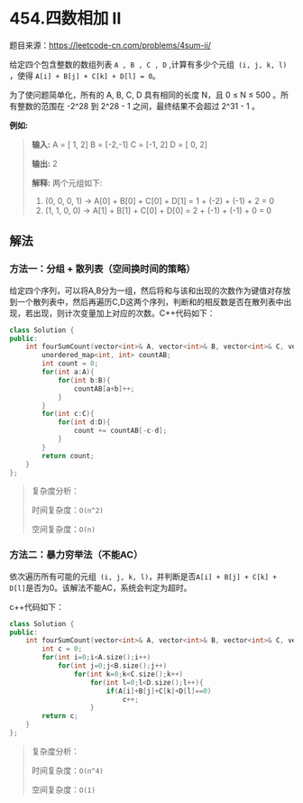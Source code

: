 # 454.四数相加 II

题目来源：https://leetcode-cn.com/problems/4sum-ii/

给定四个包含整数的数组列表 `A , B , C , D` ,计算有多少个元组` (i, j, k, l)` ，使得 `A[i] + B[j] + C[k] + D[l] = 0`。

为了使问题简单化，所有的 A, B, C, D 具有相同的长度 N，且 0 ≤ N ≤ 500 。所有整数的范围在 -2^28 到 2^28 - 1 之间，最终结果不会超过 2^31 - 1 。

**例如:**

> **输入:**
> A = [ 1, 2]
> B = [-2,-1]
> C = [-1, 2]
> D = [ 0, 2]
>
> **输出:**
> 2
>
> **解释:**
> 两个元组如下:
> 1. (0, 0, 0, 1) -> A[0] + B[0] + C[0] + D[1] = 1 + (-2) + (-1) + 2 = 0
> 2. (1, 1, 0, 0) -> A[1] + B[1] + C[0] + D[0] = 2 + (-1) + (-1) + 0 = 0
>

## 解法

### 方法一：分组 + 散列表（空间换时间的策略）

给定四个序列，可以将A,B分为一组，然后将和与该和出现的次数作为键值对存放到一个散列表中，然后再遍历C,D这两个序列，判断和的相反数是否在散列表中出现，若出现，则计次变量加上对应的次数。C++代码如下：

```c++
class Solution {
public:
    int fourSumCount(vector<int>& A, vector<int>& B, vector<int>& C, vector<int>& D) {
        unordered_map<int, int> countAB;
        int count = 0;
        for(int a:A){
            for(int b:B){
                countAB[a+b]++;
            }
        }
        for(int c:C){
            for(int d:D){
                count += countAB[-c-d];
            }
        }
        return count;
    }
};
```

>复杂度分析：
>
>时间复杂度：`O(n^2)`
>
>空间复杂度：`O(n)`

### 方法二：暴力穷举法（不能AC）

依次遍历所有可能的元组` (i, j, k, l)`，并判断是否`A[i] + B[j] + C[k] + D[l]`是否为0。该解法不能AC，系统会判定为超时。

c++代码如下：

```c++
class Solution {
public:
    int fourSumCount(vector<int>& A, vector<int>& B, vector<int>& C, vector<int>& D) {
        int c = 0;
        for(int i=0;i<A.size();i++)
            for(int j=0;j<B.size();j++)
                for(int k=0;k<C.size();k++)
                    for(int l=0;l<D.size();l++){
                        if(A[i]+B[j]+C[k]+D[l]==0)
                            c++;
                    }
        return c;
    }
};
```

> 复杂度分析：
>
> 时间复杂度：`O(n^4)`
>
> 空间复杂度：`O(1)`

